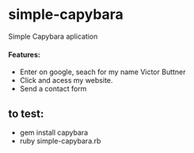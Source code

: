 # simple-capybara
Simple Capybara aplication 

#### Features:
- Enter on google, seach for my name  Victor Buttner
- Click and acess my website.
 - Send a contact form 

## to test:
- gem install capybara
- ruby simple-capybara.rb
